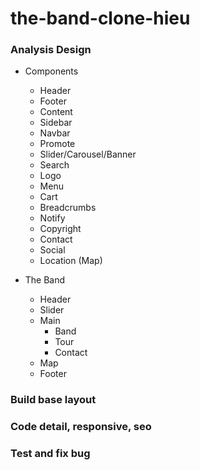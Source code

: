 # the-band-clone-hieu

### Analysis Design

- Components

  - Header
  - Footer
  - Content
  - Sidebar
  - Navbar
  - Promote
  - Slider/Carousel/Banner
  - Search
  - Logo
  - Menu
  - Cart
  - Breadcrumbs
  - Notify
  - Copyright
  - Contact
  - Social
  - Location (Map)

- The Band
  - Header
  - Slider
  - Main
    - Band
    - Tour
    - Contact
  - Map
  - Footer

### Build base layout

### Code detail, responsive, seo

### Test and fix bug
